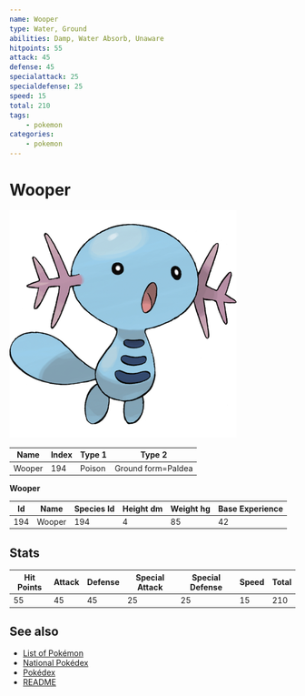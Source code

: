 ```yaml
---
name: Wooper
type: Water, Ground
abilities: Damp, Water Absorb, Unaware
hitpoints: 55
attack: 45
defense: 45
specialattack: 25
specialdefense: 25
speed: 15
total: 210
tags:
    - pokemon
categories:
    - pokemon
---
```


# Wooper


![Wooper](images/194.png)

| **Name** | **Index** | **Type 1** | **Type 2** |
|----|----|----|----|
| Wooper | 194 | Poison | Ground form=Paldea  |

**Wooper** 




| **Id** | **Name** | **Species Id** | **Height dm** | **Weight hg** | **Base Experience** |
|--------|----------|----------------|------------|------------|---------------------|
| 194 | Wooper | 194 | 4 | 85 | 42 |



## Stats

| **Hit Points** | **Attack** | **Defense** | **Special Attack** | **Special Defense** | **Speed** | **Total** |
|----------------|------------|-------------|--------------------|---------------------|-----------|-----------|
| 55 | 45 | 45 | 25 | 25 | 15 | 210 |

## See also

- [List of Pokémon](../pokemon.md)
- [National Pokédex](../national_pokedex.md)
- [Pokédex](../pokedex.md)
- [README](../README.md)

